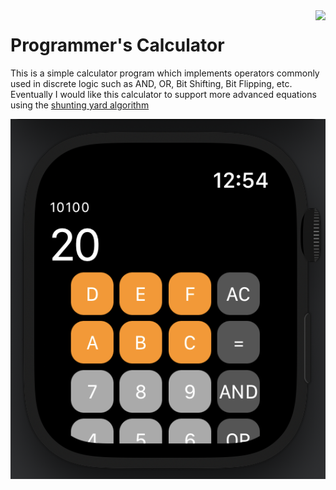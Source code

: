 <img src="icon.png" align="right" />

# Programmer's Calculator
This is a simple calculator program which implements operators commonly used in discrete logic such as AND, OR, Bit Shifting, Bit Flipping, etc.
Eventually I would like this calculator to support more advanced equations using the [shunting yard algorithm](https://en.wikipedia.org/wiki/Shunting-yard_algorithm)

![Alt Text](/readMeSources/Img1.png?raw=true "Optional Title")
